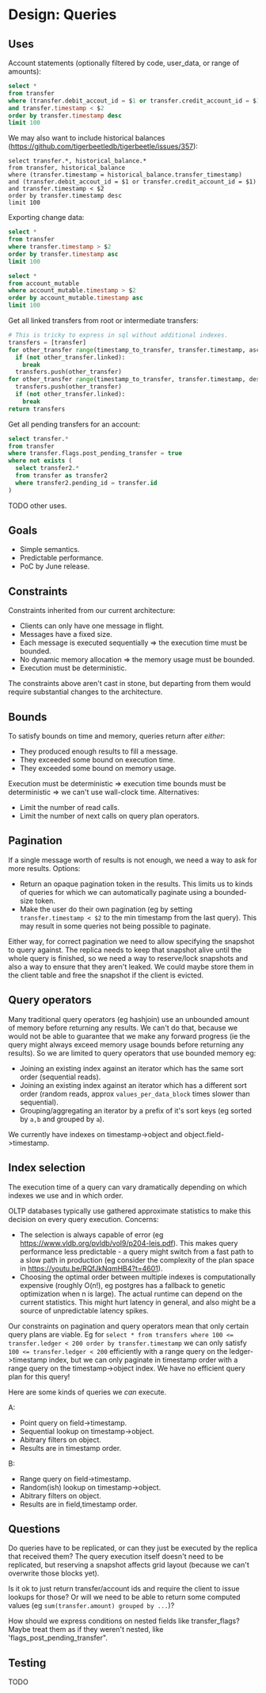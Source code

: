 # Design: Queries

## Uses

Account statements (optionally filtered by code, user_data, or range of amounts):

``` sql
select *
from transfer
where (transfer.debit_accout_id = $1 or transfer.credit_account_id = $1)
and transfer.timestamp < $2
order by transfer.timestamp desc
limit 100
```

We may also want to include historical balances (https://github.com/tigerbeetledb/tigerbeetle/issues/357):

```
select transfer.*, historical_balance.*
from transfer, historical_balance
where (transfer.timestamp = historical_balance.transfer_timestamp)
and (transfer.debit_accout_id = $1 or transfer.credit_account_id = $1)
and transfer.timestamp < $2
order by transfer.timestamp desc
limit 100
```

Exporting change data:

``` sql
select * 
from transfer
where transfer.timestamp > $2
order by transfer.timestamp asc
limit 100
```

``` sql
select * 
from account_mutable
where account_mutable.timestamp > $2
order by account_mutable.timestamp asc
limit 100
```

Get all linked transfers from root or intermediate transfers:

``` python
# This is tricky to express in sql without additional indexes.
transfers = [transfer]
for other_transfer range(timestamp_to_transfer, transfer.timestamp, ascending):
  if (not other_transfer.linked):
    break
  transfers.push(other_transfer)
for other_transfer range(timestamp_to_transfer, transfer.timestamp, descending):
  transfers.push(other_transfer)
  if (not other_transfer.linked):
    break
return transfers
```

Get all pending transfers for an account:

``` sql
select transfer.*
from transfer
where transfer.flags.post_pending_transfer = true
where not exists (
  select transfer2.*
  from transfer as transfer2
  where transfer2.pending_id = transfer.id
)
```

TODO other uses.

## Goals

* Simple semantics.
* Predictable performance.
* PoC by June release.

## Constraints

Constraints inherited from our current architecture:

* Clients can only have one message in flight.
* Messages have a fixed size.
* Each message is executed sequentially => the execution time must be bounded.
* No dynamic memory allocation => the memory usage must be bounded.
* Execution must be deterministic.

The constraints above aren't cast in stone, but departing from them would require substantial changes to the architecture.

## Bounds

To satisfy bounds on time and memory, queries return after *either*:
* They produced enough results to fill a message.
* They exceeded some bound on execution time.
* They exceeded some bound on memory usage.

Execution must be deterministic => execution time bounds must be deterministic => we can't use wall-clock time. Alternatives:
* Limit the number of read calls.
* Limit the number of next calls on query plan operators.

## Pagination

If a single message worth of results is not enough, we need a way to ask for more results. Options:
* Return an opaque pagination token in the results. This limits us to kinds of queries for which we can automatically paginate using a bounded-size token.
* Make the user do their own pagination (eg by setting `transfer.timestamp < $2` to the min timestamp from the last query). This may result in some queries not being possible to paginate.

Either way, for correct pagination we need to allow specifying the snapshot to query against. 
The replica needs to keep that snapshot alive until the whole query is finished, so we need a way to reserve/lock snapshots and also a way to ensure that they aren't leaked.
We could maybe store them in the client table and free the snapshot if the client is evicted.

## Query operators

Many traditional query operators (eg hashjoin) use an unbounded amount of memory before returning any results. 
We can't do that, because we would not be able to guarantee that we make any forward progress (ie the query might always exceed memory usage bounds before returning any results).
So we are limited to query operators that use bounded memory eg:
* Joining an existing index against an iterator which has the same sort order (sequential reads).
* Joining an existing index against an iterator which has a different sort order (random reads, approx `values_per_data_block` times slower than sequential).
* Grouping/aggregating an iterator by a prefix of it's sort keys (eg sorted by `a,b` and grouped by `a`).

We currently have indexes on timestamp->object and object.field->timestamp. 

## Index selection

The execution time of a query can vary dramatically depending on which indexes we use and in which order.

OLTP databases typically use gathered approximate statistics to make this decision on every query execution.
Concerns:
* The selection is always capable of error (eg https://www.vldb.org/pvldb/vol9/p204-leis.pdf). This makes query performance less predictable - a query might switch from a fast path to a slow path in production (eg consider the complexity of the plan space in https://youtu.be/RQfJkNqmHB4?t=4601).
* Choosing the optimal order between multiple indexes is computationally expensive (roughly O(n!), eg postgres has a fallback to genetic optimization when n is large). The actual runtime can depend on the current statistics. This might hurt latency in general, and also might be a source of unpredictable latency spikes.

Our constraints on pagination and query operators mean that only certain query plans are viable. Eg for `select * from transfers where 100 <= transfer.ledger < 200 order by transfer.timestamp` we can only satisfy `100 <= transfer.ledger < 200` efficiently with a range query on the ledger->timestamp index, but we can only paginate in timestamp order with a range query on the timestamp->object index. We have no efficient query plan for this query!

Here are some kinds of queries we *can* execute.

A:
* Point query on field->timestamp.
* Sequential lookup on timestamp->object.
* Abitrary filters on object.
* Results are in timestamp order.

B:
* Range query on field->timestamp.
* Random(ish) lookup on timestamp->object.
* Abitrary filters on object.
* Results are in field,timestamp order.

## Questions

Do queries have to be replicated, or can they just be executed by the replica that received them?
The query execution itself doesn't need to be replicated, but reserving a snapshot affects grid layout (because we can't overwrite those blocks yet).

Is it ok to just return transfer/account ids and require the client to issue lookups for those?
Or will we need to be able to return some computed values (eg `sum(transfer.amount) grouped by ...`)?

How should we express conditions on nested fields like transfer_flags? Maybe treat them as if they weren't nested, like 'flags_post_pending_transfer".

## Testing

TODO